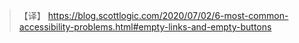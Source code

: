 > 【译】 https://blog.scottlogic.com/2020/07/02/6-most-common-accessibility-problems.html#empty-links-and-empty-buttons

